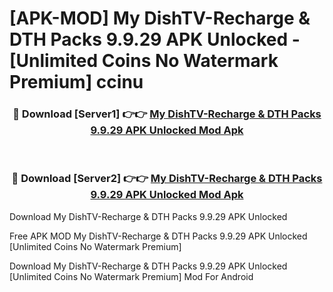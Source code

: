 # [APK-MOD] My DishTV-Recharge & DTH Packs 9.9.29 APK Unlocked - [Unlimited Coins No Watermark Premium] ccinu



<div align="center">
<h3>🔴 Download [Server1] 👉👉 <a href="https://momento.my/?title=My_DishTV-Recharge_&_DTH_Packs_9.9.29_APK_Unlocked">My DishTV-Recharge & DTH Packs 9.9.29 APK Unlocked Mod Apk</a></h3><br>

<h3>🔴 Download [Server2] 👉👉 <a href="https://momento.my/?title=My_DishTV-Recharge_&_DTH_Packs_9.9.29_APK_Unlocked">My DishTV-Recharge & DTH Packs 9.9.29 APK Unlocked Mod Apk</a></h3>
</div>



Download My DishTV-Recharge & DTH Packs 9.9.29 APK Unlocked 

Free APK MOD My DishTV-Recharge & DTH Packs 9.9.29 APK Unlocked [Unlimited Coins No Watermark Premium]

Download My DishTV-Recharge & DTH Packs 9.9.29 APK Unlocked [Unlimited Coins No Watermark Premium] Mod For Android
